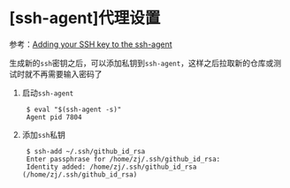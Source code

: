 
# [ssh-agent]代理设置

参考：[Adding your SSH key to the ssh-agent](https://help.github.com/articles/generating-a-new-ssh-key-and-adding-it-to-the-ssh-agent/#adding-your-ssh-key-to-the-ssh-agent)

生成新的`ssh`密钥之后，可以添加私钥到`ssh-agent`，这样之后拉取新的仓库或测试时就不再需要输入密码了

1. 启动`ssh-agent`

        $ eval "$(ssh-agent -s)"
        Agent pid 7804

2. 添加`ssh`私钥

        $ ssh-add ~/.ssh/github_id_rsa
        Enter passphrase for /home/zj/.ssh/github_id_rsa: 
        Identity added: /home/zj/.ssh/github_id_rsa (/home/zj/.ssh/github_id_rsa)